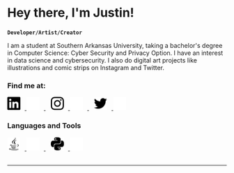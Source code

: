 # Hey there, I'm Justin!

**`Developer/Artist/Creator`**

I am a student at Southern Arkansas University, taking a bachelor's degree in Computer Science: Cyber Security and Privacy Option. I have an interest in data science and cybersecurity. I also do digital art projects like illustrations and comic strips on Instagram and Twitter.

### Find me at:

<a href="https://linkedin.com/in/a-justin-ong#gh-light-mode-only">
    <img src="./img/linkedin-light.svg" alt="LinkedIn Light" width="30px" style="padding-right: 10px;">
</a>
<a href="https://linkedin.com/in/a-justin-ong#gh-dark-mode-only">
    <img src="./img/linkedin-dark.svg" alt="LinkedIn Dark" width="30px" style="padding-right: 10px;">
</a>
&nbsp;&nbsp;
<a href="https://instagram.com/idrawshizzle#gh-light-mode-only">
    <img src="./img/instagram-light.svg" alt="Instagram Light" width="30px" style="padding-right: 10px;">
</a>
<a href="https://instagram.com/idrawshizzle#gh-dark-mode-only">
    <img src="./img/instagram-dark.svg" alt="Instagram Dark" width="30px" style="padding-right: 10px;">
</a>
&nbsp;&nbsp;
<a href="https://twitter.com/idrawshizzle#gh-light-mode-only">
    <img src="./img/twitter-light.svg" alt="Twitter Light" width="30px" style="padding-right: 10px;">
</a>
<a href="https://twitter.com/idrawshizzle#gh-dark-mode-only">
    <img src="./img/twitter-dark.svg" alt="Twitter Dark" width="30px" style="padding-right: 10px;">
</a>

### Languages and Tools

<a href="gh-light-mode-only">
    <img src="./img/java-light.svg" alt="Java Light" width="30px" style="padding-right:10px;">
</a>
<a href="gh-dark-mode-only">
    <img src="./img/java-dark.svg" alt="Java Dark" width="30px" style="padding-right:10px;">
</a>
&nbsp;&nbsp;
<a href="gh-light-mode-only">
    <img src="./img/python-light.svg" alt="Python Light" width="30px" style="padding-right:10px;">
</a>
<a href="gh-dark-mode-only">
    <img src="./img/python-dark.svg" alt="Python Dark" width="30px" style="padding-right:10px;">
</a>
          
<br />
<br />

---


